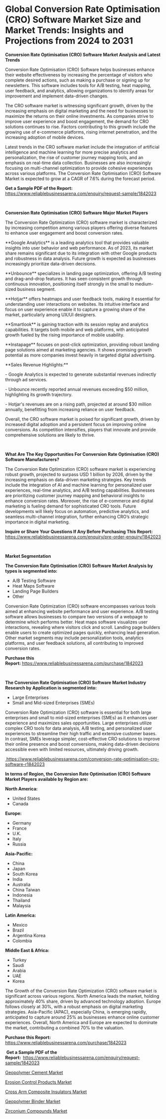 <p><h1>Global Conversion Rate Optimisation (CRO) Software Market Size and Market Trends: Insights and Projections from 2024 to 2031</h1></p><p><strong>Conversion Rate Optimisation (CRO) Software Market Analysis and Latest Trends</strong></p>
<p><p>Conversion Rate Optimisation (CRO) Software helps businesses enhance their website effectiveness by increasing the percentage of visitors who complete desired actions, such as making a purchase or signing up for newsletters. This software includes tools for A/B testing, heat mapping, user feedback, and analytics, allowing organizations to identify areas for improvement and implement data-driven changes.</p><p>The CRO software market is witnessing significant growth, driven by the increasing emphasis on digital marketing and the need for businesses to maximize the returns on their online investments. As companies strive to improve user experience and boost engagement, the demand for CRO solutions continues to rise. Factors contributing to this growth include the growing use of e-commerce platforms, rising internet penetration, and the increasing adoption of mobile devices.</p><p>Latest trends in the CRO software market include the integration of artificial intelligence and machine learning for more precise analytics and personalization, the rise of customer journey mapping tools, and an emphasis on real-time data collection. Businesses are also increasingly focusing on multi-channel optimization to provide cohesive experiences across various platforms. The Conversion Rate Optimisation (CRO) Software Market is expected to grow at a CAGR of 7.6% during the forecast period.</p></p>
<p><strong>Get a Sample PDF of the Report:&nbsp;</strong> <a href="https://www.reliablebusinessarena.com/enquiry/request-sample/1842023?utm_campaign=1560&utm_medium=2&utm_source=Github&utm_content=ia&utm_term=16102024&utm_id=conversion-rate-optimisation-cro-software">https://www.reliablebusinessarena.com/enquiry/request-sample/1842023</a></p>
<p>&nbsp;</p>
<p><strong>Conversion Rate Optimisation (CRO) Software Major Market Players</strong></p>
<p><p>The Conversion Rate Optimization (CRO) software market is characterized by increasing competition among various players offering diverse features to enhance user engagement and boost conversion rates. </p><p>**Google Analytics** is a leading analytics tool that provides valuable insights into user behavior and web performance. As of 2023, its market share remains significant due to its integration with other Google products and robustness in data analysis. Future growth is expected as businesses increasingly prioritize data-driven decisions.</p><p>**Unbounce** specializes in landing page optimization, offering A/B testing and drag-and-drop features. It has seen consistent growth through continuous innovation, positioning itself strongly in the small to medium-sized business segment.</p><p>**Hotjar** offers heatmaps and user feedback tools, making it essential for understanding user interactions on websites. Its intuitive interface and focus on user experience enable it to capture a growing share of the market, particularly among UX/UI designers.</p><p>**Smartlook** is gaining traction with its session replay and analytics capabilities. It targets both mobile and web platforms, with anticipated growth fueled by the rising importance of mobile usability.</p><p>**Instapage** focuses on post-click optimization, providing robust landing page solutions aimed at marketing agencies. It shows promising growth potential as more companies invest heavily in targeted digital advertising.</p><p>**Sales Revenue Highlights:** </p><p>- Google Analytics is expected to generate substantial revenues indirectly through ad services.</p><p>- Unbounce recently reported annual revenues exceeding $50 million, highlighting its growth trajectory.</p><p>- Hotjar's revenues are on a rising path, projected at around $30 million annually, benefitting from increasing reliance on user feedback.</p><p>Overall, the CRO software market is poised for significant growth, driven by increased digital adoption and a persistent focus on improving online conversions. As competition intensifies, players that innovate and provide comprehensive solutions are likely to thrive.</p></p>
<p>&nbsp;</p>
<p><strong>What Are The Key Opportunities For Conversion Rate Optimisation (CRO) Software Manufacturers?</strong></p>
<p><p>The Conversion Rate Optimization (CRO) software market is experiencing robust growth, projected to surpass USD 1 billion by 2026, driven by the increasing emphasis on data-driven marketing strategies. Key trends include the integration of AI and machine learning for personalized user experiences, real-time analytics, and A/B testing capabilities. Businesses are prioritizing customer journey mapping and behavioral insights to enhance conversion rates. Moreover, the rise of e-commerce and digital marketing is fueling demand for sophisticated CRO tools. Future developments will likely focus on automation, predictive analytics, and seamless multi-channel integration, further enhancing CRO’s strategic importance in digital marketing.</p></p>
<p><strong>Inquire or Share Your Questions If Any Before Purchasing This Report:</strong> <a href="https://www.reliablebusinessarena.com/enquiry/pre-order-enquiry/1842023?utm_campaign=1560&utm_medium=2&utm_source=Github&utm_content=ia&utm_term=16102024&utm_id=conversion-rate-optimisation-cro-software">https://www.reliablebusinessarena.com/enquiry/pre-order-enquiry/1842023</a></p>
<p>&nbsp;</p>
<p><strong>Market Segmentation</strong></p>
<p><strong>The Conversion Rate Optimisation (CRO) Software Market Analysis by types is segmented into:</strong></p>
<p><ul><li>A/B Testing Software</li><li>Heat Maps Software</li><li>Landing Page Builders</li><li>Other</li></ul></p>
<p><p>Conversion Rate Optimization (CRO) software encompasses various tools aimed at enhancing website performance and user experience. A/B testing software allows businesses to compare two versions of a webpage to determine which performs better. Heat maps software visualizes user interactions, revealing where visitors click and scroll. Landing page builders enable users to create optimized pages quickly, enhancing lead generation. Other market segments may include personalization tools, analytics platforms, and user feedback solutions, all contributing to improved conversion rates.</p></p>
<p><strong>Purchase this Report:&nbsp;</strong><a href="https://www.reliablebusinessarena.com/purchase/1842023?utm_campaign=1560&utm_medium=2&utm_source=Github&utm_content=ia&utm_term=16102024&utm_id=conversion-rate-optimisation-cro-software">https://www.reliablebusinessarena.com/purchase/1842023</a></p>
<p>&nbsp;</p>
<p><strong>The Conversion Rate Optimisation (CRO) Software Market Industry Research by Application is segmented into:</strong></p>
<p><ul><li>Large Enterprises</li><li>Small and Mid-sized Enterprises (SMEs)</li></ul></p>
<p><p>Conversion Rate Optimization (CRO) software is essential for both large enterprises and small to mid-sized enterprises (SMEs) as it enhances user experience and maximizes sales opportunities. Large enterprises utilize complex CRO tools for data analysis, A/B testing, and personalized user experiences to streamline their high traffic and extensive customer bases. In contrast, SMEs leverage simpler, cost-effective CRO solutions to improve their online presence and boost conversions, making data-driven decisions accessible even with limited resources, ultimately driving growth.</p></p>
<p><a href="https://www.reliablebusinessarena.com/conversion-rate-optimisation-cro-software-r1842023?utm_campaign=1560&utm_medium=2&utm_source=Github&utm_content=ia&utm_term=16102024&utm_id=conversion-rate-optimisation-cro-software">&nbsp;https://www.reliablebusinessarena.com/conversion-rate-optimisation-cro-software-r1842023</a></p>
<p><strong>In terms of Region, the Conversion Rate Optimisation (CRO) Software Market Players available by Region are:</strong></p>
<p>
    <p> <strong> North America: </strong>
        <ul>
            <li>United States</li>
            <li>Canada</li>
        </ul>
        </p> 
    <p> <strong> Europe: </strong>
        <ul>
            <li>Germany</li>
            <li>France</li>
            <li>U.K.</li>
            <li>Italy</li>
            <li>Russia</li>
        </ul>
        </p> 
    <p> <strong> Asia-Pacific: </strong>
        <ul>
            <li>China</li>
            <li>Japan</li>
            <li>South Korea</li>
            <li>India</li>
            <li>Australia</li>
            <li>China Taiwan</li>
            <li>Indonesia</li>
            <li>Thailand</li>
            <li>Malaysia</li>
        </ul>
        </p> 
    <p> <strong> Latin America: </strong>
        <ul>
            <li>Mexico</li>
            <li>Brazil</li>
            <li>Argentina Korea</li>
            <li>Colombia</li>
        </ul>
        </p> 
    <p> <strong> Middle East & Africa: </strong>
        <ul>
            <li>Turkey</li>
            <li>Saudi</li>
            <li>Arabia</li>
            <li>UAE</li>
            <li>Korea</li>
        </ul>
    </p>
    </p>
<p><p>The Growth of the Conversion Rate Optimization (CRO) software market is significant across various regions. North America leads the market, holding approximately 40% share, driven by advanced technology adoption. Europe follows closely at 30%, with a robust emphasis on digital marketing strategies. Asia-Pacific (APAC), especially China, is emerging rapidly, anticipated to capture around 25% as businesses enhance online customer experiences. Overall, North America and Europe are expected to dominate the market, contributing a combined 70% to the valuation.</p></p>
<p><strong>Purchase this Report: </strong><a href="https://www.reliablebusinessarena.com/purchase/1842023?utm_campaign=1560&utm_medium=2&utm_source=Github&utm_content=ia&utm_term=16102024&utm_id=conversion-rate-optimisation-cro-software">https://www.reliablebusinessarena.com/purchase/1842023</a></p>
<p>&nbsp;<strong>Get a Sample PDF of the Report:&nbsp;&nbsp;</strong><a href="https://www.reliablebusinessarena.com/enquiry/request-sample/1842023?utm_campaign=1560&utm_medium=2&utm_source=Github&utm_content=ia&utm_term=16102024&utm_id=conversion-rate-optimisation-cro-software">https://www.reliablebusinessarena.com/enquiry/request-sample/1842023</a></p>
<p><strong></strong></p>
<p><p><a href="https://www.linkedin.com/pulse/geopolymer-cement-market-research-report-exploring-size-9lhif?utm_campaign=1560&utm_medium=2&utm_source=Github&utm_content=ia&utm_term=16102024&utm_id=conversion-rate-optimisation-cro-software">Geopolymer Cement Market</a></p><p><a href="https://www.linkedin.com/pulse/erosion-control-products-market-opportunities-emerging-global-0pqkf?utm_campaign=1560&utm_medium=2&utm_source=Github&utm_content=ia&utm_term=16102024&utm_id=conversion-rate-optimisation-cro-software">Erosion Control Products Market</a></p><p><a href="https://github.com/dringals/Market-Research-Report-List-6/blob/main/cross-arm-composite-insulators-market.md?utm_campaign=1560&utm_medium=2&utm_source=Github&utm_content=ia&utm_term=16102024&utm_id=conversion-rate-optimisation-cro-software">Cross Arm Composite Insulators Market</a></p><p><a href="https://www.linkedin.com/pulse/geopolymer-binder-market-refracting-trends-consumer-behaviors-eoftf?utm_campaign=1560&utm_medium=2&utm_source=Github&utm_content=ia&utm_term=16102024&utm_id=conversion-rate-optimisation-cro-software">Geopolymer Binder Market</a></p><p><a href="https://www.linkedin.com/pulse/consumer-behavior-shifts-zirconium-compounds-market-demand-gcz2f?utm_campaign=1560&utm_medium=2&utm_source=Github&utm_content=ia&utm_term=16102024&utm_id=conversion-rate-optimisation-cro-software">Zirconium Compounds Market</a></p></p>